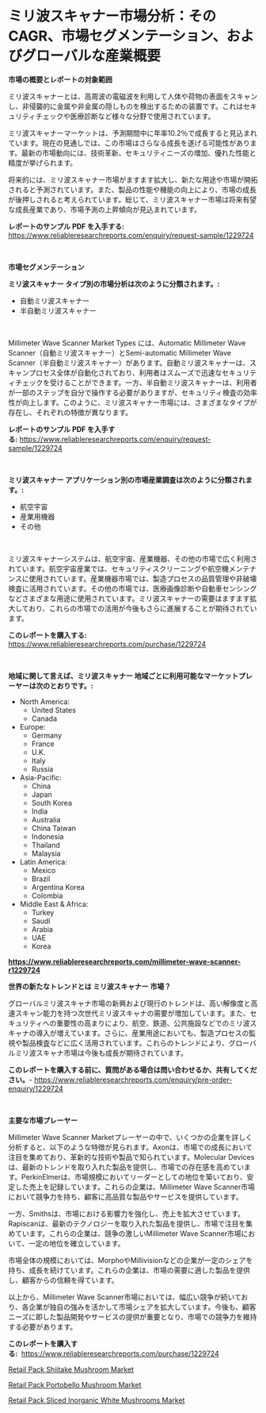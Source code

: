 <p><h1>ミリ波スキャナー市場分析：そのCAGR、市場セグメンテーション、およびグローバルな産業概要</h1></p><p><strong>市場の概要とレポートの対象範囲</strong></p>
<p><p>ミリ波スキャナーとは、高周波の電磁波を利用して人体や荷物の表面をスキャンし、非侵襲的に金属や非金属の隠しものを検出するための装置です。これはセキュリティチェックや医療診断など様々な分野で使用されています。</p><p>ミリ波スキャナーマーケットは、予測期間中に年率10.2％で成長すると見込まれています。現在の見通しでは、この市場はさらなる成長を遂げる可能性があります。最新の市場動向には、技術革新、セキュリティニーズの増加、優れた性能と精度が挙げられます。</p><p>将来的には、ミリ波スキャナー市場がますます拡大し、新たな用途や市場が開拓されると予測されています。また、製品の性能や機能の向上により、市場の成長が後押しされると考えられています。総じて、ミリ波スキャナー市場は将来有望な成長産業であり、市場予測の上昇傾向が見込まれています。</p></p>
<p><strong>レポートのサンプル PDF を入手する:</strong> <a href="https://www.reliableresearchreports.com/enquiry/request-sample/1229724">https://www.reliableresearchreports.com/enquiry/request-sample/1229724</a></p>
<p>&nbsp;</p>
<p><strong>市場セグメンテーション</strong></p>
<p><strong>ミリ波スキャナー タイプ別の市場分析は次のように分類されます。:</strong></p>
<p><ul><li>自動ミリ波スキャナー</li><li>半自動ミリ波スキャナー</li></ul></p>
<p>&nbsp;</p>
<p><p>Millimeter Wave Scanner Market Types には、Automatic Millimeter Wave Scanner（自動ミリ波スキャナー）とSemi-automatic Millimeter Wave Scanner（半自動ミリ波スキャナー）があります。自動ミリ波スキャナーは、スキャンプロセス全体が自動化されており、利用者はスムーズで迅速なセキュリティチェックを受けることができます。一方、半自動ミリ波スキャナーは、利用者が一部のステップを自分で操作する必要がありますが、セキュリティ検査の効率性が向上します。このように、ミリ波スキャナー市場には、さまざまなタイプが存在し、それぞれの特徴が異なります。</p></p>
<p><strong>レポートのサンプル PDF を入手する:</strong>&nbsp;<a href="https://www.reliableresearchreports.com/enquiry/request-sample/1229724">https://www.reliableresearchreports.com/enquiry/request-sample/1229724</a></p>
<p>&nbsp;</p>
<p><strong> ミリ波スキャナー アプリケーション別の市場産業調査は次のように分類されます。:</strong></p>
<p><ul><li>航空宇宙</li><li>産業用機器</li><li>その他</li></ul></p>
<p>&nbsp;</p>
<p><p>ミリ波スキャナーシステムは、航空宇宙、産業機器、その他の市場で広く利用されています。航空宇宙産業では、セキュリティスクリーニングや航空機メンテナンスに使用されています。産業機器市場では、製造プロセスの品質管理や非破壊検査に活用されています。その他の市場では、医療画像診断や自動車センシングなどさまざまな用途に使用されています。ミリ波スキャナーの需要はますます拡大しており、これらの市場での活用が今後もさらに進展することが期待されています。</p></p>
<p><strong>このレポートを購入する:</strong>&nbsp; <a href="https://www.reliableresearchreports.com/purchase/1229724">https://www.reliableresearchreports.com/purchase/1229724</a></p>
<p>&nbsp;</p>
<p><strong>地域に関して言えば、ミリ波スキャナー 地域ごとに利用可能なマーケットプレーヤーは次のとおりです。:</strong></p>
<p><ul>
    <li>
        North America:
        <ul>
            <li>United States</li>
            <li>Canada</li>
        </ul>
    </li>
    <li>
        Europe:
        <ul>
            <li>Germany</li>
            <li>France</li>
            <li>U.K.</li>
            <li>Italy</li>
            <li>Russia</li>
        </ul>
    </li>
    <li>
        Asia-Pacific:
        <ul>
            <li>China</li>
            <li>Japan</li>
            <li>South Korea</li>
            <li>India</li>
            <li>Australia</li>
            <li>China Taiwan</li>
            <li>Indonesia</li>
            <li>Thailand</li>
            <li>Malaysia</li>
        </ul>
    </li>
    <li>
        Latin America:
        <ul>
            <li>Mexico</li>
            <li>Brazil</li>
            <li>Argentina Korea</li>
            <li>Colombia</li>
        </ul>
    </li>
    <li>
        Middle East & Africa:
        <ul>
            <li>Turkey</li>
            <li>Saudi</li>
            <li>Arabia</li>
            <li>UAE</li>
            <li>Korea</li>
        </ul>
    </li>
    </ul></p>
<p><strong><a href="https://www.reliableresearchreports.com/millimeter-wave-scanner-r1229724">https://www.reliableresearchreports.com/millimeter-wave-scanner-r1229724</a></strong>&nbsp;</p>
<p><strong>世界の新たなトレンドとは ミリ波スキャナー 市場？</strong></p>
<p><p>グローバルミリ波スキャナ市場の新興および現行のトレンドは、高い解像度と高速スキャン能力を持つ次世代ミリ波スキャナの需要が増加しています。また、セキュリティへの重要性の高まりにより、航空、鉄道、公共施設などでのミリ波スキャナの導入が増えています。さらに、産業用途においても、製造プロセスの監視や製品検査などに広く活用されています。これらのトレンドにより、グローバルミリ波スキャナ市場は今後も成長が期待されています。</p></p>
<p><strong>このレポートを購入する前に、質問がある場合は問い合わせるか、共有してください。</strong>- <a href="https://www.reliableresearchreports.com/enquiry/pre-order-enquiry/1229724">https://www.reliableresearchreports.com/enquiry/pre-order-enquiry/1229724</a></p>
<p>&nbsp;</p>
<p><strong>主要な市場プレーヤー</strong></p>
<p><p>Millimeter Wave Scanner Marketプレーヤーの中で、いくつかの企業を詳しく分析すると、以下のような特徴が見られます。Axonは、市場での成長において注目を集めており、革新的な技術や製品で知られています。Molecular Devicesは、最新のトレンドを取り入れた製品を提供し、市場での存在感を高めています。PerkinElmerは、市場規模においてリーダーとしての地位を築いており、安定した売上を記録しています。これらの企業は、Millimeter Wave Scanner市場において競争力を持ち、顧客に高品質な製品やサービスを提供しています。</p><p>一方、Smithsは、市場における影響力を強化し、売上を拡大させています。Rapiscanは、最新のテクノロジーを取り入れた製品を提供し、市場で注目を集めています。これらの企業は、競争の激しいMillimeter Wave Scanner市場において、一定の地位を確立しています。</p><p>市場全体の規模においては、MorphoやMillivisionなどの企業が一定のシェアを持ち、成長を続けています。これらの企業は、市場の需要に適した製品を提供し、顧客からの信頼を得ています。</p><p>以上から、Millimeter Wave Scanner市場においては、幅広い競争が続いており、各企業が独自の強みを活かして市場シェアを拡大しています。今後も、顧客ニーズに即した製品開発やサービスの提供が重要となり、市場での競争力を維持する必要があります。</p></p>
<p><strong>このレポートを購入する:</strong>&nbsp;&nbsp;<a href="https://www.reliableresearchreports.com/purchase/1229724">https://www.reliableresearchreports.com/purchase/1229724</a></p>
<p><p><a href="https://forested-sushi-9b0.notion.site/Retail-Pack-Shiitake-Mushroom-Market-Report-Reveals-the-Latest-Trends-And-Growth-Opportunities-of-th-add51a816c5d4ee98233957d2a0cc3ff">Retail Pack Shiitake Mushroom Market</a></p><p><a href="https://summer-dogwood-3e9.notion.site/Retail-Pack-Portobello-Mushroom-Market-Size-Market-Outlook-and-Market-Forecast-2024-to-2031-984f35951154427da71b5263787d953c">Retail Pack Portobello Mushroom Market</a></p><p><a href="https://lydian-appliance-61d.notion.site/Retail-Pack-Sliced-Inorganic-White-Mushrooms-Market-Insights-into-Market-CAGR-Market-Trends-and-G-c3deab559228487ca55f9f22797707dd">Retail Pack Sliced Inorganic White Mushrooms Market</a></p></p>